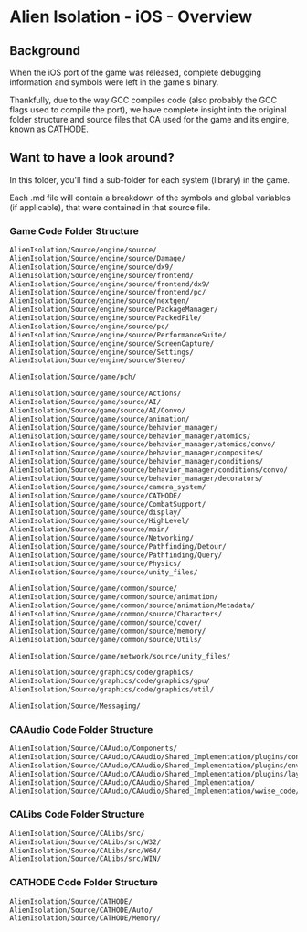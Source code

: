 # Alien Isolation - iOS - Overview

## Background

When the iOS port of the game was released, complete debugging information and symbols were left in the game's binary.

Thankfully, due to the way GCC compiles code (also probably the GCC flags used to compile the port), we have complete insight into the original folder structure and source files that CA used for the game and its engine, known as CATHODE.

## Want to have a look around?

In this folder, you'll find a sub-folder for each system (library) in the game. 

Each .md file will contain a breakdown of the symbols and global variables (if applicable), that were contained in that source file.

### Game Code Folder Structure
```txt
AlienIsolation/Source/engine/source/
AlienIsolation/Source/engine/source/Damage/
AlienIsolation/Source/engine/source/dx9/
AlienIsolation/Source/engine/source/frontend/
AlienIsolation/Source/engine/source/frontend/dx9/
AlienIsolation/Source/engine/source/frontend/pc/
AlienIsolation/Source/engine/source/nextgen/
AlienIsolation/Source/engine/source/PackageManager/
AlienIsolation/Source/engine/source/PackedFile/
AlienIsolation/Source/engine/source/pc/
AlienIsolation/Source/engine/source/PerformanceSuite/
AlienIsolation/Source/engine/source/ScreenCapture/
AlienIsolation/Source/engine/source/Settings/
AlienIsolation/Source/engine/source/Stereo/

AlienIsolation/Source/game/pch/

AlienIsolation/Source/game/source/Actions/
AlienIsolation/Source/game/source/AI/
AlienIsolation/Source/game/source/AI/Convo/
AlienIsolation/Source/game/source/animation/
AlienIsolation/Source/game/source/behavior_manager/
AlienIsolation/Source/game/source/behavior_manager/atomics/
AlienIsolation/Source/game/source/behavior_manager/atomics/convo/
AlienIsolation/Source/game/source/behavior_manager/composites/
AlienIsolation/Source/game/source/behavior_manager/conditions/
AlienIsolation/Source/game/source/behavior_manager/conditions/convo/
AlienIsolation/Source/game/source/behavior_manager/decorators/
AlienIsolation/Source/game/source/camera_system/
AlienIsolation/Source/game/source/CATHODE/
AlienIsolation/Source/game/source/CombatSupport/
AlienIsolation/Source/game/source/display/
AlienIsolation/Source/game/source/HighLevel/
AlienIsolation/Source/game/source/main/
AlienIsolation/Source/game/source/Networking/
AlienIsolation/Source/game/source/Pathfinding/Detour/
AlienIsolation/Source/game/source/Pathfinding/Query/
AlienIsolation/Source/game/source/Physics/
AlienIsolation/Source/game/source/unity_files/

AlienIsolation/Source/game/common/source/
AlienIsolation/Source/game/common/source/animation/
AlienIsolation/Source/game/common/source/animation/Metadata/
AlienIsolation/Source/game/common/source/Characters/
AlienIsolation/Source/game/common/source/cover/
AlienIsolation/Source/game/common/source/memory/
AlienIsolation/Source/game/common/source/Utils/

AlienIsolation/Source/game/network/source/unity_files/

AlienIsolation/Source/graphics/code/graphics/
AlienIsolation/Source/graphics/code/graphics/gpu/
AlienIsolation/Source/graphics/code/graphics/util/

AlienIsolation/Source/Messaging/
```

### CAAudio Code Folder Structure
```txt
AlienIsolation/Source/CAAudio/Components/
AlienIsolation/Source/CAAudio/CAAudio/Shared_Implementation/plugins/controller_audio/
AlienIsolation/Source/CAAudio/CAAudio/Shared_Implementation/plugins/envelope/
AlienIsolation/Source/CAAudio/CAAudio/Shared_Implementation/plugins/layer_splitter/
AlienIsolation/Source/CAAudio/CAAudio/Shared_Implementation/
AlienIsolation/Source/CAAudio/CAAudio/Shared_Implementation/wwise_code/
```

### CALibs Code Folder Structure
```txt
AlienIsolation/Source/CALibs/src/
AlienIsolation/Source/CALibs/src/W32/
AlienIsolation/Source/CALibs/src/W64/
AlienIsolation/Source/CALibs/src/WIN/
```

### CATHODE Code Folder Structure
```txt
AlienIsolation/Source/CATHODE/
AlienIsolation/Source/CATHODE/Auto/
AlienIsolation/Source/CATHODE/Memory/
```

